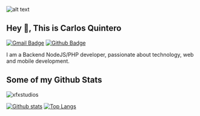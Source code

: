 ![alt text](https://technosoftacademy.io/wp-content/uploads/2018/08/web-developement-banner.png)

## Hey 👋, This is Carlos Quintero
[![Gmail Badge](https://img.shields.io/badge/-info.fxstudios@gmail.com-c14438?style=flat&logo=Gmail&logoColor=white&link=mailto:info.fxstudios@gmail.com)](mailto:info.fxstudios@gmail.com) [![Github Badge](https://img.shields.io/badge/-xfxstudios-grey?style=flat&logo=github&logoColor=white&link=https://github.com/xfxstudios/)](https://www.github.com/xfxstudios/) 


<p align='left'>I am a Backend NodeJS/PHP developer, passionate about technology, web and mobile development.</p>

## Some of my Github Stats
<p align=left> <img src=https://komarev.com/ghpvc/?username=xfxstudios alt=xfxstudios /> </p>

[![Github stats](https://github-readme-stats.vercel.app/api?username=xfxstudios&show_icons=true&include_all_commits=true)](https://github.com/xfxstudios/github-readme-stats)
[![Top Langs](https://github-readme-stats.vercel.app/api/top-langs/?username=xfxstudios&layout=compact)](https://github.com/xfxstudios/github-readme-stats)
